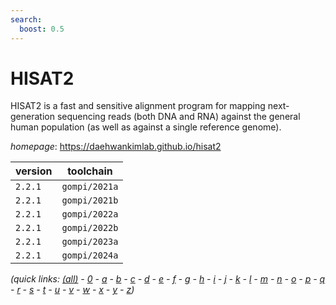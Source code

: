 ```yaml
---
search:
  boost: 0.5
---
```

# HISAT2

HISAT2 is a fast and sensitive alignment program for mapping next-generation sequencing reads  (both DNA and RNA) against the general human population (as well as against a single reference genome).

*homepage*: <https://daehwankimlab.github.io/hisat2>

version | toolchain
--------|----------
``2.2.1`` | ``gompi/2021a``
``2.2.1`` | ``gompi/2021b``
``2.2.1`` | ``gompi/2022a``
``2.2.1`` | ``gompi/2022b``
``2.2.1`` | ``gompi/2023a``
``2.2.1`` | ``gompi/2024a``


*(quick links: [(all)](../index.md) - [0](../0/index.md) - [a](../a/index.md) - [b](../b/index.md) - [c](../c/index.md) - [d](../d/index.md) - [e](../e/index.md) - [f](../f/index.md) - [g](../g/index.md) - [h](../h/index.md) - [i](../i/index.md) - [j](../j/index.md) - [k](../k/index.md) - [l](../l/index.md) - [m](../m/index.md) - [n](../n/index.md) - [o](../o/index.md) - [p](../p/index.md) - [q](../q/index.md) - [r](../r/index.md) - [s](../s/index.md) - [t](../t/index.md) - [u](../u/index.md) - [v](../v/index.md) - [w](../w/index.md) - [x](../x/index.md) - [y](../y/index.md) - [z](../z/index.md))*

